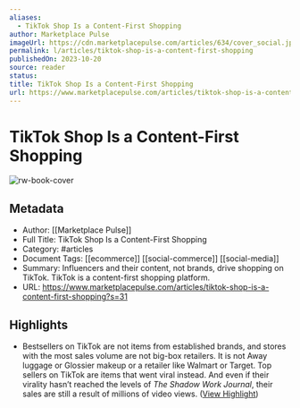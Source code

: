 ```yaml
---
aliases:
  - TikTok Shop Is a Content-First Shopping
author: Marketplace Pulse
imageUrl: https://cdn.marketplacepulse.com/articles/634/cover_social.jpg
permalink: l/articles/tiktok-shop-is-a-content-first-shopping
publishedOn: 2023-10-20
source: reader
status: 
title: TikTok Shop Is a Content-First Shopping
url: https://www.marketplacepulse.com/articles/tiktok-shop-is-a-content-first-shopping?s=31
---
```

# TikTok Shop Is a Content-First Shopping

![rw-book-cover](https://cdn.marketplacepulse.com/articles/634/cover_social.jpg)

## Metadata

- Author: [[Marketplace Pulse]]
- Full Title: TikTok Shop Is a Content-First Shopping
- Category: #articles
- Document Tags: [[ecommerce]] [[social-commerce]] [[social-media]]
- Summary: Influencers and their content, not brands, drive shopping on TikTok. TikTok is a content-first shopping platform.
- URL: https://www.marketplacepulse.com/articles/tiktok-shop-is-a-content-first-shopping?s=31

## Highlights

- Bestsellers on TikTok are not items from established brands, and stores with the most sales volume are not big-box retailers. It is not Away luggage or Glossier makeup or a retailer like Walmart or Target. Top sellers on TikTok are items that went viral instead. And even if their virality hasn’t reached the levels of _The Shadow Work Journal_, their sales are still a result of millions of video views. ([View Highlight](https://read.readwise.io/read/01he2j78z0a1krdk6n0gny6p22))
